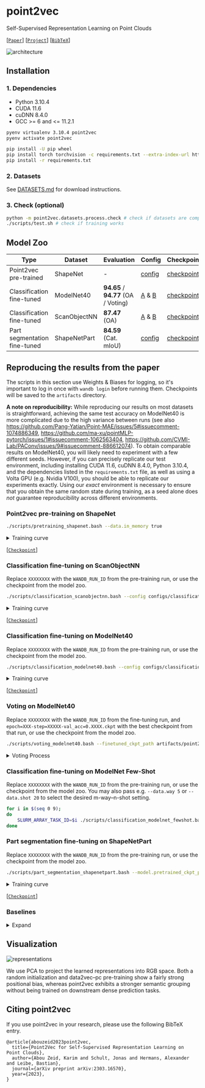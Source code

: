 # point2vec

Self-Supervised Representation Learning on Point Clouds

[[`Paper`](https://arxiv.org/abs/2303.16570)] [[`Project`](https://point2vec.ka.codes)] [[`BibTeX`](#citing-point2vec)]

![architecture](https://user-images.githubusercontent.com/7303830/229210206-3df19b2c-f0bf-46ee-b0c2-d1ec1a3123d4.png)

## Installation

### 1. Dependencies

- Python 3.10.4
- CUDA 11.6
- cuDNN 8.4.0
- GCC >= 6 and <= 11.2.1

```bash
pyenv virtualenv 3.10.4 point2vec
pyenv activate point2vec

pip install -U pip wheel
pip install torch torchvision -c requirements.txt --extra-index-url https://download.pytorch.org/whl/cu116
pip install -r requirements.txt
```

### 2. Datasets

See [DATASETS.md](DATASETS.md) for download instructions.

### 3. Check (optional)

```bash
python -m point2vec.datasets.process.check # check if datasets are complete
./scripts/test.sh # check if training works
```

## Model Zoo

| Type                         | Dataset      | Evaluation                          | Config                                                                                       | Checkpoint                                                                                                                                    |
| ---------------------------- | ------------ | ----------------------------------- | -------------------------------------------------------------------------------------------- | --------------------------------------------------------------------------------------------------------------------------------------------- |
| Point2vec pre-trained        | ShapeNet     | -                                   | [config](configs/pretraining/shapenet.yaml)                                                  | [checkpoint](https://github.com/kabouzeid/point2vec/releases/download/paper/pre_point2vec-epoch.799-step.64800.ckpt)                          |
| Classification fine-tuned    | ModelNet40   | **94.65** / **94.77** (OA / Voting) | [A](configs/classification/modelnet40.yaml) & [B](configs/classification/_pretrained.yaml)   | [checkpoint](https://github.com/kabouzeid/point2vec/releases/download/paper/fine_modelnet40-epoch.125-step.38682-val_acc.0.9465.ckpt)         |
| Classification fine-tuned    | ScanObjectNN | **87.47** (OA)                      | [A](configs/classification/scanobjectnn.yaml) & [B](configs/classification/_pretrained.yaml) | [checkpoint](https://github.com/kabouzeid/point2vec/releases/download/paper/fine_scanobjectnn-epoch.146-step.52332-val_acc.0.8747.ckpt)       |
| Part segmentation fine-tuned | ShapeNetPart | **84.59** (Cat. mIoU)               | [config](configs/part_segmentation/shapenetpart.yaml)                                        | [checkpoint](https://github.com/kabouzeid/point2vec/releases/download/paper/fine_shapenetpart-epoch.288-step.252586-val_cat_miou.0.8459.ckpt) |

## Reproducing the results from the paper

The scripts in this section use Weights & Biases for logging, so it's important to log in once with `wandb login` before running them.
Checkpoints will be saved to the `artifacts` directory.

**A note on reproducibility:**
While reproducing our results on most datasets is straightforward, achieving the same test accuracy on ModelNet40 is more complicated due to the high variance between runs (see also https://github.com/Pang-Yatian/Point-MAE/issues/5#issuecomment-1074886349, https://github.com/ma-xu/pointMLP-pytorch/issues/1#issuecomment-1062563404, https://github.com/CVMI-Lab/PAConv/issues/9#issuecomment-886612074).
To obtain comparable results on ModelNet40, you will likely need to experiment with a few different seeds.
However, if you can precisely replicate our test environment, including installing CUDA 11.6, cuDNN 8.4.0, Python 3.10.4, and the dependencies listed in the `requirements.txt` file, as well as using a Volta GPU (e.g. Nvidia V100), you should be able to replicate our experiments exactly.
Using our _exact_ environment is necessary to ensure that you obtain the same random state during training, as a seed alone does _not_ guarantee reproducibility across different environments.

### Point2vec pre-training on ShapeNet

```bash
./scripts/pretraining_shapenet.bash --data.in_memory true
```

<details>
<summary>Training curve</summary>

![pre-training](https://user-images.githubusercontent.com/7303830/230649527-8ccd2af9-6c3f-4495-8c58-5854aa2a3304.png)

</details>

[[`Checkpoint`](https://github.com/kabouzeid/point2vec/releases/download/paper/pre_point2vec-epoch.799-step.64800.ckpt)]

### Classification fine-tuning on ScanObjectNN

Replace `XXXXXXXX` with the `WANDB_RUN_ID` from the pre-training run, or use the checkpoint from the model zoo.

```bash
./scripts/classification_scanobjectnn.bash --config configs/classification/_pretrained.yaml --model.pretrained_ckpt_path artifacts/point2vec-Pretraining-ShapeNet/XXXXXXXX/checkpoints/epoch=799-step=64800.ckpt
```

<details>
<summary>Training curve</summary>

![scanobjectnn](https://user-images.githubusercontent.com/7303830/230649569-b68d5389-3164-4b51-a31c-e512c3d9234b.png)

</details>

[[`Checkpoint`](https://github.com/kabouzeid/point2vec/releases/download/paper/fine_scanobjectnn-epoch.146-step.52332-val_acc.0.8747.ckpt)]

### Classification fine-tuning on ModelNet40

Replace `XXXXXXXX` with the `WANDB_RUN_ID` from the pre-training run, or use the checkpoint from the model zoo.

```bash
./scripts/classification_modelnet40.bash --config configs/classification/_pretrained.yaml --model.pretrained_ckpt_path artifacts/point2vec-Pretraining-ShapeNet/XXXXXXXX/checkpoints/epoch=799-step=64800.ckpt --seed_everything 1
```

<details>
<summary>Training curve</summary>

![modelnet40](https://user-images.githubusercontent.com/7303830/230651790-3fa5c959-5a7f-4e35-b219-1424a21b9c2d.png)

</details>

[[`Checkpoint`](https://github.com/kabouzeid/point2vec/releases/download/paper/fine_modelnet40-epoch.125-step.38682-val_acc.0.9465.ckpt)]

### Voting on ModelNet40

Replace `XXXXXXXX` with the `WANDB_RUN_ID` from the fine-tuning run, and `epoch=XXX-step=XXXXX-val_acc=0.XXXX.ckpt` with the best checkpoint from that run, or use the checkpoint from the model zoo.

```bash
./scripts/voting_modelnet40.bash --finetuned_ckpt_path artifacts/point2vec-Pretraining-ShapeNet/XXXXXXXX/checkpoints/epoch=XXX-step=XXXXX-val_acc=0.XXXX.ckpt
```

<details>
<summary>Voting Process</summary>

![voting](https://user-images.githubusercontent.com/7303830/230651975-d356919d-b1ba-40a8-9d92-60b107f10e8d.png)

</details>

### Classification fine-tuning on ModelNet Few-Shot

Replace `XXXXXXXX` with the `WANDB_RUN_ID` from the pre-training run, or use the checkpoint from the model zoo.
You may also pass e.g. `--data.way 5` or `--data.shot 20` to select the desired m-way&ndash;n-shot setting.

```bash
for i in $(seq 0 9);
do
    SLURM_ARRAY_TASK_ID=$i ./scripts/classification_modelnet_fewshot.bash --model.pretrained_ckpt_path artifacts/point2vec-Pretraining-ShapeNet/XXXXXXXX/checkpoints/epoch=799-step=64800.ckpt
done
```

### Part segmentation fine-tuning on ShapeNetPart

Replace `XXXXXXXX` with the `WANDB_RUN_ID` from the pre-training run, or use the checkpoint from the model zoo.

```bash
./scripts/part_segmentation_shapenetpart.bash --model.pretrained_ckpt_path artifacts/point2vec-Pretraining-ShapeNet/XXXXXXXX/checkpoints/epoch=799-step=64800.ckpt
```

<details>
<summary>Training curve</summary>

![shapenetpart](https://user-images.githubusercontent.com/7303830/230651811-bd029146-aa30-4903-b011-5a0a8475cdda.png)

</details>

[[`Checkpoint`](https://github.com/kabouzeid/point2vec/releases/download/paper/fine_shapenetpart-epoch.288-step.252586-val_cat_miou.0.8459.ckpt)]

### Baselines

<details>

<summary>Expand</summary>

#### Data2vec&ndash;pc

Replace the pre-training step with:

```bash
./scripts/pretraining_shapenet.bash --data.in_memory true --model.learning_rate 2e-3 --model.decoder false --trainer.devices 2 --data.batch_size 1024 --model.fix_estimated_stepping_batches 16000
```

If you only have a single GPU (and enough VRAM), you may replace `--trainer.devices 2 --data.batch_size 1024 --model.fix_estimated_stepping_batches 16000` with `--data.batch_size 2048`.

[[`Checkpoint`](https://github.com/kabouzeid/point2vec/releases/download/paper/pre_data2vec-epoch.799-step.16000.ckpt)]

#### From scratch

Skip the pre-training step, and omit all occurences of `--config configs/classification/_pretrained.yaml` and `--model.pretrained_ckpt_path ...`.

</details>

## Visualization

![representations](https://user-images.githubusercontent.com/7303830/230671271-b8bb7dbb-1d21-4391-93f9-631d645587c0.png)

We use PCA to project the learned representations into RGB space.
Both a random initialization and data2vec&ndash;pc pre-training show a fairly strong positional bias, whereas point2vec exhibits a stronger semantic grouping without being trained on downstream dense prediction tasks.

## Citing point2vec

If you use point2vec in your research, please use the following BibTeX entry.

```
@article{abouzeid2023point2vec,
  title={Point2Vec for Self-Supervised Representation Learning on Point Clouds},
  author={Abou Zeid, Karim and Schult, Jonas and Hermans, Alexander and Leibe, Bastian},
  journal={arXiv preprint arXiv:2303.16570},
  year={2023},
}
```
